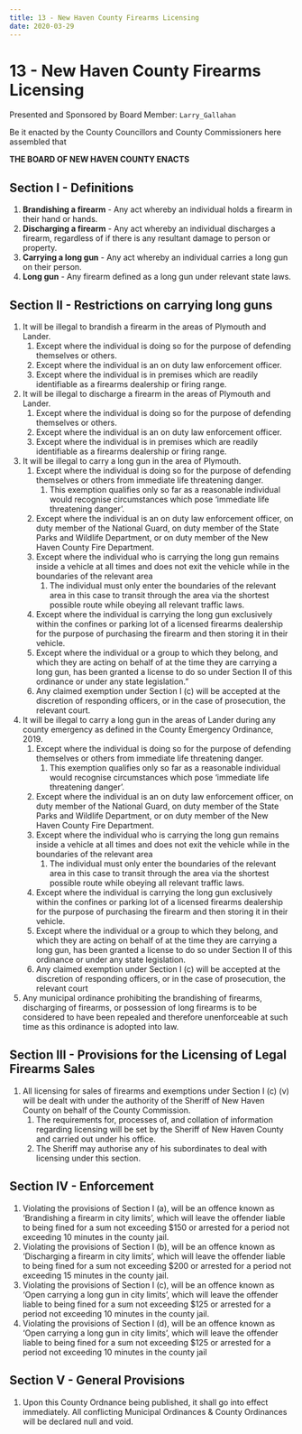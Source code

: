 ```yaml
---
title: 13 - New Haven County Firearms Licensing
date: 2020-03-29
---
```

# 13 - New Haven County Firearms Licensing

Presented and Sponsored by Board Member: `Larry_Gallahan`

Be it enacted by the County Councillors and County Commissioners here assembled that

__**THE BOARD OF NEW HAVEN COUNTY ENACTS**__

<div class="list-county" markdown="1">

## Section I - Definitions

1. **Brandishing a firearm** - Any act whereby an individual holds a firearm in their hand or hands.
2. **Discharging a firearm** - Any act whereby an individual discharges a firearm, regardless of if there is any resultant damage to person or property.
3. **Carrying a long gun** - Any act whereby an individual carries a long gun on their person.
4. **Long gun** - Any firearm defined as a long gun under relevant state laws.

## Section II - Restrictions on carrying long guns

1. It will be illegal to brandish a firearm in the areas of Plymouth and Lander.
    1. Except where the individual is doing so for the purpose of defending themselves or others.
    2. Except where the individual is an on duty law enforcement officer.
    3. Except where the individual is in premises which are readily identifiable as a firearms dealership or firing range.
2. It will be illegal to discharge a firearm in the areas of Plymouth and Lander.
    1. Except where the individual is doing so for the purpose of defending themselves or others.
    2. Except where the individual is an on duty law enforcement officer.
    3. Except where the individual is in premises which are readily identifiable as a firearms dealership or firing range.
3. It will be illegal to carry a long gun in the area of Plymouth.
    1. Except where the individual is doing so for the purpose of defending themselves or others from immediate life threatening danger.
        1. This exemption qualifies only so far as a reasonable individual would recognise circumstances which pose ‘immediate life threatening danger’.
    2. Except where the individual is an on duty law enforcement officer, on duty member of the National Guard, on duty member of the State Parks and Wildlife Department, or on duty member of the New Haven County Fire Department.
    3. Except where the individual who is carrying the long gun remains inside a vehicle at all times and does not exit the vehicle while in the boundaries of the relevant area
        1. The individual must only enter the boundaries of the relevant area in this case to transit through the area via the shortest possible route while obeying all relevant traffic laws.
    4. Except where the individual is carrying the long gun exclusively within the confines or parking lot of a licensed firearms dealership for the purpose of purchasing the firearm and then storing it in their vehicle.
    5. Except where the individual or a group to which they belong, and which they are acting on behalf of at the time they are carrying a long gun, has been granted a license to do so under Section II of this ordinance or under any state legislation.”
    6. Any claimed exemption under Section I (c) will be accepted at the discretion of responding officers, or in the case of prosecution, the relevant court.
4. It will be illegal to carry a long gun in the areas of Lander during any county emergency as defined in the County Emergency Ordinance, 2019.
    1. Except where the individual is doing so for the purpose of defending themselves or others from immediate life threatening danger.
        1. This exemption qualifies only so far as a reasonable individual would recognise circumstances which pose ‘immediate life threatening danger’.
    2. Except where the individual is an on duty law enforcement officer, on duty member of the National Guard, on duty member of the State Parks and Wildlife Department, or on duty member of the New Haven County Fire Department.
    3. Except where the individual who is carrying the long gun remains inside a vehicle at all times and does not exit the vehicle while in the boundaries of the relevant area
        1. The individual must only enter the boundaries of the relevant area in this case to transit through the area via the shortest possible route while obeying all relevant traffic laws.
    4. Except where the individual is carrying the long gun exclusively within the confines or parking lot of a licensed firearms dealership for the purpose of purchasing the firearm and then storing it in their vehicle.
    5. Except where the individual or a group to which they belong, and which they are acting on behalf of at the time they are carrying a long gun, has been granted a license to do so under Section II of this ordinance or under any state legislation.
    6. Any claimed exemption under Section I (c) will be accepted at the discretion of responding officers, or in the case of prosecution, the relevant court
5. Any municipal ordinance prohibiting the brandishing of firearms, discharging of firearms, or possession of long firearms is to be considered to have been repealed and therefore unenforceable at such time as this ordinance is adopted into law.

## Section III - Provisions for the Licensing of Legal Firearms Sales

1. All licensing for sales of firearms and exemptions under Section I (c) (v) will be dealt with under the authority of the Sheriff of New Haven County on behalf of the County Commission.
    1. The requirements for, processes of, and collation of information regarding licensing will be set by the Sheriff of New Haven County and carried out under his office.
    2. The Sheriff may authorise any of his subordinates to deal with licensing under this section.

## Section IV - Enforcement

1. Violating the provisions of Section I (a), will be an offence known as ‘Brandishing a firearm in city limits’, which will leave the offender liable to being fined for a sum not exceeding $150 or arrested for a period not exceeding 10 minutes in the county jail.
2. Violating the provisions of Section I (b), will be an offence known as ‘Discharging a firearm in city limits’, which will leave the offender liable to being fined for a sum not exceeding $200 or arrested for a period not exceeding 15 minutes in the county jail.
3. Violating the provisions of Section I (c), will be an offence known as ‘Open carrying a long gun in city limits’, which will leave the offender liable to being fined for a sum not exceeding $125 or arrested for a period not exceeding 10 minutes in the county jail.
4. Violating the provisions of Section I (d), will be an offence known as ‘Open carrying a long gun in city limits’, which will leave the offender liable to being fined for a sum not exceeding $125 or arrested for a period not exceeding 10 minutes in the county jail

## Section V - General Provisions

1. Upon this County Ordnance being published, it shall go into effect immediately. All conflicting Municipal Ordinances & County Ordinances will be declared null and void.

</div>
